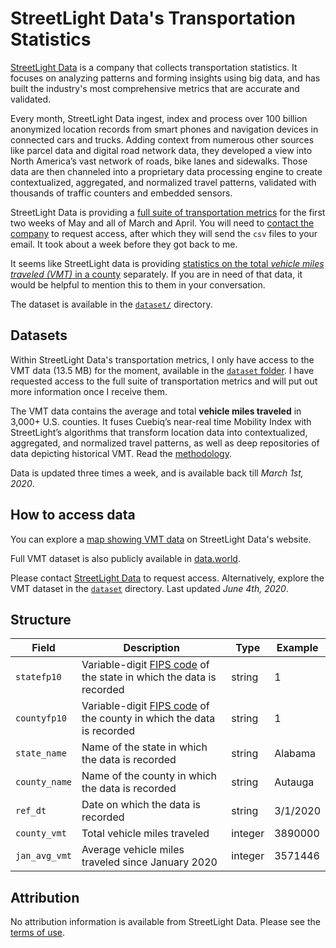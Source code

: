 # StreetLight Data's Transportation Statistics

[StreetLight Data](https://www.streetlightdata.com/) is a company that collects transportation statistics. It focuses on analyzing patterns and forming insights using big data, and has built the industry's most comprehensive metrics that are accurate and validated.

Every month, StreetLight Data ingest, index and process over 100 billion anonymized location records from smart phones and navigation devices in connected cars and trucks. Adding context from numerous other sources like parcel data and digital road network data, they developed a view into North America’s vast network of roads, bike lanes and sidewalks. Those data are then channeled into a proprietary data processing engine to create contextualized, aggregated, and normalized travel patterns, validated with thousands of traffic counters and embedded sensors.

StreetLight Data is providing a [full suite of transportation metrics](https://www.streetlightdata.com/covid-transportation-metrics/) for the first two weeks of May and all of March and April. You will need to [contact the company](https://learn.streetlightdata.com/contact) to request access, after which they will send the `csv` files to your email. It took about a week before they got back to me.

It seems like StreetLight data is providing [statistics on the total _vehicle miles traveled (VMT)_ in a county](https://learn.streetlightdata.com/vmt-data-counties) separately. If you are in need of that data, it would be helpful to mention this to them in your conversation.

The dataset is available in the [`dataset/`](dataset/) directory.

## Datasets

Within StreetLight Data's transportation metrics, I only have access to the VMT data (13.5 MB) for the moment, available in the [`dataset` folder](dataset/). I have requested access to the full suite of transportation metrics and will put out more information once I receive them.

The VMT data contains the average and total **vehicle miles traveled** in 3,000+ U.S. counties. It fuses Cuebiq’s near-real time Mobility Index with StreetLight’s algorithms that transform location data into contextualized, aggregated, and normalized travel patterns, as well as deep repositories of data depicting historical VMT. Read the [methodology](https://www.streetlightdata.com/VMT-monitor-by-county/#methodology).

Data is updated three times a week, and is available back till _March 1st, 2020_.


## How to access data

You can explore a [map showing VMT data](https://www.streetlightdata.com/VMT-monitor-by-county/#emergency-map-response) on StreetLight Data's website.

Full VMT dataset is also publicly available in [data.world](https://data.world/associatedpress/vehicle-miles-traveled).

Please contact [StreetLight Data](https://learn.streetlightdata.com/contact) to request access. Alternatively, explore the VMT dataset in the [`dataset`](dataset/) directory. Last updated _June 4th, 2020_.


## Structure

| Field | Description | Type | Example |
|-|-|-|-|
| `statefp10`	 | Variable-digit [FIPS code] of the state in which the data is recorded | string | 1 |
| `countyfp10` | Variable-digit [FIPS code] of the county in which the data is recorded | string | 1 |
| `state_name` | Name of the state in which the data is recorded | string | Alabama |
| `county_name` | Name of the county in which the data is recorded | string | Autauga |
| `ref_dt` | Date on which the data is recorded | string | 3/1/2020 |
| `county_vmt` | Total vehicle miles traveled | integer | 3890000 |
| `jan_avg_vmt` | Average vehicle miles traveled since January 2020 | integer | 3571446 |

[FIPS code]: https://transition.fcc.gov/oet/info/maps/census/fips/fips.txt


## Attribution

No attribution information is available from StreetLight Data. Please see the [terms of use](terms-of-use.md).
